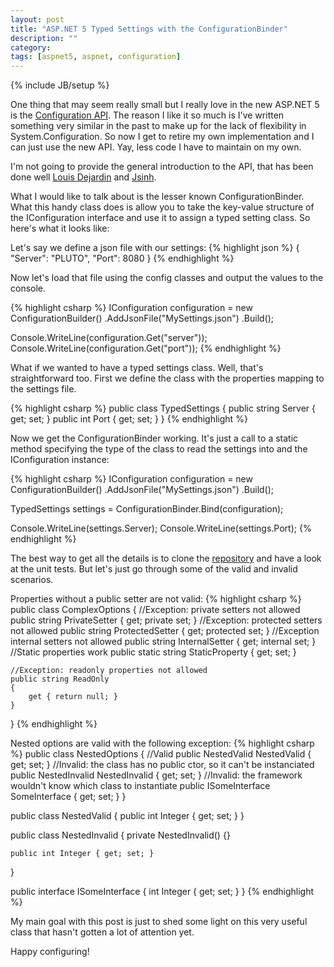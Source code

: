 ```yaml
---
layout: post
title: "ASP.NET 5 Typed Settings with the ConfigurationBinder"
description: ""
category: 
tags: [aspnet5, aspnet, configuration]
---
```

{% include JB/setup %}

One thing that may seem really small but I really love in the new ASP.NET 5 is the [Configuration API](https://github.com/aspnet/Configuration). The reason I like it so much is I've written something very similar in the past to make up for the lack of flexibility in System.Configuration. So now I get to retire my own implementation and I can just use the new API. Yay, less code I have to maintain on my own.

I'm not going to provide the general introduction to the API, that has been done well [Louis Dejardin](http://whereslou.com/2014/05/23/asp-net-vnext-moving-parts-iconfiguration/) and [Jsinh](http://blog.jsinh.in/asp-net-5-configuration-microsoft-framework-configurationmodel/).

What I would like to talk about is the lesser known ConfigurationBinder. What this handy class does is allow you to take the key-value structure of the IConfiguration interface and use it to assign a typed setting class. So here's what it looks like:

Let's say we define a json file with our settings:
{% highlight json %}
{
    "Server": "PLUTO",
    "Port": 8080
}
{% endhighlight %}

Now let's load that file using the config classes and output the values to the console.

{% highlight csharp %}
IConfiguration configuration = new ConfigurationBuilder()
               .AddJsonFile("MySettings.json")
               .Build();

Console.WriteLine(configuration.Get("server"));
Console.WriteLine(configuration.Get("port"));
{% endhighlight %}

What if we wanted to have a typed settings class. Well, that's straightforward too. First we define the class with the properties mapping to the settings file.

{% highlight csharp %}
public class TypedSettings
{
    public string Server { get; set; }
    public int Port { get; set; }
}
{% endhighlight %}

Now we get the ConfigurationBinder working. It's just a call to a static method specifying the type of the class to read the settings into and the IConfiguration instance:

{% highlight csharp %}
IConfiguration configuration = new ConfigurationBuilder()
               .AddJsonFile("MySettings.json")
               .Build();

TypedSettings settings = ConfigurationBinder.Bind<TypedSettings>(configuration);

Console.WriteLine(settings.Server);
Console.WriteLine(settings.Port);
{% endhighlight %}

The best way to get all the details is to clone the [repository](https://github.com/aspnet/Configuration) and have a look at the unit tests. But let's just go through some of the valid and invalid scenarios.

Properties without a public setter are not valid:
{% highlight csharp %}
public class ComplexOptions
{
    //Exception: private setters not allowed
    public string PrivateSetter { get; private set; }
    //Exception: protected setters not allowed
    public string ProtectedSetter { get; protected set; }
    //Exception internal setters not allowed
    public string InternalSetter { get; internal set; }
    //Static properties work
    public static string StaticProperty { get; set; }

    //Exception: readonly properties not allowed
    public string ReadOnly
    {
        get { return null; }
    }
}
{% endhighlight %}

Nested options are valid with the following exception:
{% highlight csharp %}
public class NestedOptions
{
    //Valid
    public NestedValid NestedValid { get; set; }
    //Invalid: the class has no public ctor, so it can't be instanciated
    public NestedInvalid NestedInvalid { get; set; }
    //Invalid: the framework wouldn't know which class to instantiate
    public ISomeInterface SomeInterface { get; set; }
}

public class NestedValid
{
    public int Integer { get; set; }
}

public class NestedInvalid
{
    private NestedInvalid() {}

    public int Integer { get; set; }
}

public interface ISomeInterface
{
    int Integer { get; set; }
}
{% endhighlight %}

My main goal with this post is just to shed some light on this very useful class that hasn't gotten a lot of attention yet.

Happy configuring!